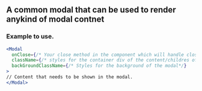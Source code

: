 ## A common modal that can be used to render anykind of modal contnet

### Example to use.
```jsx
<Modal
  onClose={/* Your close method in the component which will handle closing or opening of modal*/}
  className={/* styles for the container div of the content/childres of this modal*/}
  backGroundClassName={/* Styles for the background of the modal*/}
>
// Content that needs to be shown in the modal.
</Modal>
```
